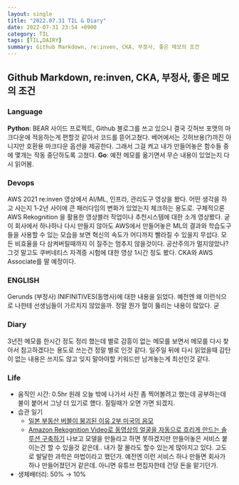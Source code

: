 ```yaml
---
layout: single
title: "2022.07.31 TIL & Diary"
date: 2022-07-31 23:54 +0900
category: TIL
tags: [TIL,DAIRY]
summary: Github Markdown, re:inven, CKA, 부정사, 좋은 메모의 조건
---
```

## Github Markdown, re:inven, CKA, 부정사, 좋은 메모의 조건
### Language
**Python**: BEAR 사이드 프로젝트, Github 블로그를 쓰고 있으니 결국 깃허브 포맷의 마크다운에 적응하는게 편할것 같아서 코드를 뜯어고쳤다. 베어에서는 깃허브용(?)까진 아니지만 호환용 마크다운 옵션을 제공한다. 그래서 그걸 켜고 내가 만들어놓은 함수들 중에 몇개는 작동 중단하도록 고쳤다.
**Go**: 예전 메모를 옮기면서 무슨 내용이 있었는지 다시 읽어봄.
### Devops
AWS 2021 re:inven 영상에서 AI/ML, 인프라, 관리도구 영상을 봤다. 어떤 생각을 하고 사는지 1-2년 사이에 큰 패러다임의 변화가 있었는지 체크하는 용도로. 구체적으론 AWS Rekognition 을 활용한 영상블러 작업이나 추천시스템에 대한 소개 영상봤다. 굳이 회사에서 하나하나 다시 만들지 않아도 AWS에서 만들어놓은 ML의 결과와 학습도구들을 사용할 수 있는 모습을 보면 혁신의 속도가 어디까지 빨라질 수 있을지 무섭다. 모든 비효율을 다 삼켜버릴때까지 이 질주는 멈추지 않을것이다. 공산주의가 멀지않았나? 그것 말고도 쿠버네티스 자격증 시험에 대한 영상 1시간 정도 봤다. CKA와 AWS Associate를 딸 예정이다.
### ENGLISH
Gerunds (부정사) INIFINITIVES(동명사)에 대한 내용을 읽었다. 예전엔 왜 이런식으로 나한테 선생님들이 가르치지 않았을까. 정말 뭔가 혈이 뚫리는 내용이 많았다. 굳
### Diary
3년전 메모를 한시간 정도 정리 했는데 별로 감흥이 없는 메모를 보면서 메모를 다시 찾아서 참고하겠다는 용도로 쓰는건 정말 별로 인것 같다. 일주일 뒤에 다시 읽었을때 감탄이 없는 내용은 쓰지도 않고 잊지 말아야할 키워드만 남겨놓는게 최선인것 같다.
### Life
- 움직인 시간: 0.5hr 원래 오늘 밖에 나가서 사진 좀 찍어볼려고 했는데 공부하는데 불이 붙어서 그냥 더 있기로 헀다. 질릴때가 오면 가면 되겠지.
- 습관 일기
  - [일본 부동산 버블이 붕괴된 이유 2부 미국의 음모](https://www.youtube.com/watch?v=yxBTX7y4q6A)
  - [Amazon Rekognition Video로 동영상의 얼굴을 자동으로 흐리게 만드는 솔루션 구축하기](https://www.youtube.com/watch?v=W2UQMZ6_ypw) 나보고 모델을 만들라고 하면 못하겠지만 만들어놓은 서비스 붙이는건 할 수 있을것 같은데.. 내가 잘 몰라도 할수 있는게 많아지고 있다. 고도로 발달한 과학은 마법이라고 했던가. 예전엔 이런 서비스 하나 만들면 회사가 하나 만들어졌던거 같은데. 아니면 유튜브 편집자한테 건당 돈을 맡기던가.
- 생체배터리: 50% → 10%